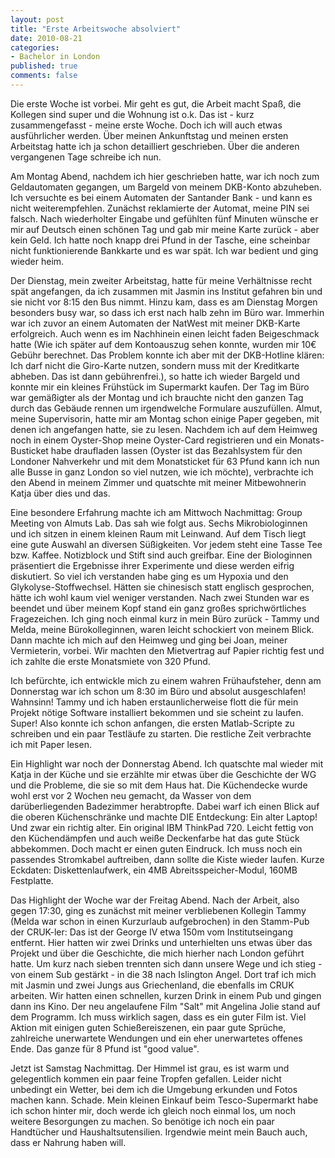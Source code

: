 ```yaml
--- 
layout: post
title: "Erste Arbeitswoche absolviert"
date: 2010-08-21
categories: 
- Bachelor in London
published: true
comments: false
---
```

Die erste Woche ist vorbei.
Mir geht es gut, die Arbeit macht Spaß, die Kollegen sind super und die Wohnung ist o.k.
Das ist - kurz zusammengefasst - meine erste Woche.
Doch ich will auch etwas ausführlicher werden. Über meinen Ankunftstag und meinen ersten Arbeitstag hatte ich ja schon detailliert geschrieben. Über die anderen vergangenen Tage schreibe ich nun.

<!-- more -->

Am Montag Abend, nachdem ich hier geschrieben hatte, war ich noch zum Geldautomaten gegangen, um Bargeld von meinem DKB-Konto abzuheben.
Ich versuchte es bei einem Automaten der Santander Bank - und kann es nicht weiterempfehlen.
Zunächst reklamierte der Automat, meine PIN sei falsch.
Nach wiederholter Eingabe und gefühlten fünf Minuten wünsche er mir auf Deutsch einen schönen Tag und gab mir meine Karte zurück - aber kein Geld.
Ich hatte noch knapp drei Pfund in der Tasche, eine scheinbar nicht funktionierende Bankkarte und es war spät.
Ich war bedient und ging wieder heim.

Der Dienstag, mein zweiter Arbeitstag, hatte für meine Verhältnisse recht spät angefangen, da ich zusammen mit Jasmin ins Institut gefahren bin und sie nicht vor 8:15 den Bus nimmt.
Hinzu kam, dass es am Dienstag Morgen besonders busy war, so dass ich erst nach halb zehn im Büro war.
Immerhin war ich zuvor an einem Automaten der NatWest mit meiner DKB-Karte erfolgreich.
Auch wenn es im Nachhinein einen leicht faden Beigeschmack hatte (Wie ich später auf dem Kontoauszug sehen konnte, wurden mir 10€ Gebühr berechnet.
Das Problem konnte ich aber mit der DKB-Hotline klären: Ich darf nicht die Giro-Karte nutzen, sondern muss mit der Kreditkarte abheben.
Das ist dann gebührenfrei.), so hatte ich wieder Bargeld und konnte mir ein kleines Frühstück im Supermarkt kaufen.
Der Tag im Büro war gemäßigter als der Montag und ich brauchte nicht den ganzen Tag durch das Gebäude rennen um irgendwelche Formulare auszufüllen.
Almut, meine Supervisorin, hatte mir am Montag schon einige Paper gegeben, mit denen ich angefangen hatte, sie zu lesen.
Nachdem ich auf dem Heimweg noch in einem Oyster-Shop meine Oyster-Card registrieren und ein Monats-Busticket habe draufladen lassen (Oyster ist das Bezahlsystem für den Londoner Nahverkehr und mit dem Monatsticket für 63 Pfund kann ich nun alle Busse in ganz London so viel nutzen, wie ich möchte), verbrachte ich den Abend in meinem Zimmer und quatschte mit meiner Mitbewohnerin Katja über dies und das.

Eine besondere Erfahrung machte ich am Mittwoch Nachmittag: Group Meeting von Almuts Lab.
Das sah wie folgt aus.
Sechs Mikrobiologinnen und ich sitzen in einem kleinen Raum mit Leinwand.
Auf dem Tisch liegt eine gute Auswahl an diversen Süßigkeiten.
Vor jedem steht eine Tasse Tee bzw.
Kaffee.
Notizblock und Stift sind auch greifbar.
Eine der Biologinnen präsentiert die Ergebnisse ihrer Experimente und diese werden eifrig diskutiert.
So viel ich verstanden habe ging es um Hypoxia und den Glykolyse-Stoffwechsel.
Hätten sie chinesisch statt englisch gesprochen, hätte ich wohl kaum viel weniger verstanden.
Nach zwei Stunden war es beendet und über meinem Kopf stand ein ganz großes sprichwörtliches Fragezeichen.
Ich ging noch einmal kurz in mein Büro zurück - Tammy und Melda, meine Bürokolleginnen, waren leicht schockiert von meinem Blick.
Dann machte ich mich auf den Heimweg und ging bei Joan, meiner Vermieterin, vorbei.
Wir machten den Mietvertrag auf Papier richtig fest und ich zahlte die erste Monatsmiete von 320 Pfund.

Ich befürchte, ich entwickle mich zu einem wahren Frühaufsteher, denn am Donnerstag war ich schon um 8:30 im Büro und absolut ausgeschlafen! Wahnsinn! Tammy und ich haben erstaunlicherweise flott die für mein Projekt nötige Software installiert bekommen und sie scheint zu laufen.
Super! Also konnte ich schon anfangen, die ersten Matlab-Scripte zu schreiben und ein paar Testläufe zu starten.
Die restliche Zeit verbrachte ich mit Paper lesen.

Ein Highlight war noch der Donnerstag Abend.
Ich quatschte mal wieder mit Katja in der Küche und sie erzählte mir etwas über die Geschichte der WG und die Probleme, die sie so mit dem Haus hat.
Die Küchendecke wurde wohl erst vor 2 Wochen neu gemacht, da Wasser von dem darüberliegenden Badezimmer herabtropfte.
Dabei warf ich einen Blick auf die oberen Küchenschränke und machte DIE Entdeckung: Ein alter Laptop! Und zwar ein richtig alter.
Ein original IBM ThinkPad 720.
Leicht fettig von den Küchendämpfen und auch weiße Deckenfarbe hat das gute Stück abbekommen.
Doch macht er einen guten Eindruck.
Ich muss noch ein passendes Stromkabel auftreiben, dann sollte die Kiste wieder laufen.
Kurze Eckdaten: Diskettenlaufwerk, ein 4MB Abreitsspeicher-Modul, 160MB Festplatte.

Das Highlight der Woche war der Freitag Abend.
Nach der Arbeit, also gegen 17:30, ging es zunächst mit meiner verbliebenen Kollegin Tammy (Melda war schon in einen Kurzurlaub aufgebrochen) in den Stamm-Pub der CRUK-ler: Das ist der George IV etwa 150m vom Institutseingang entfernt.
Hier hatten wir zwei Drinks und unterhielten uns etwas über das Projekt und über die Geschichte, die mich hierher nach London geführt hatte.
Um kurz nach sieben trennten sich dann unsere Wege und ich stieg - von einem Sub gestärkt - in die 38 nach Islington Angel.
Dort traf ich mich mit Jasmin und zwei Jungs aus Griechenland, die ebenfalls im CRUK arbeiten.
Wir hatten einen schnellen, kurzen Drink in einem Pub und gingen dann ins Kino.
Der neu angelaufene Film "Salt" mit Angelina Jolie stand auf dem Programm.
Ich muss wirklich sagen, dass es ein guter Film ist.
Viel Aktion mit einigen guten Schießereiszenen, ein paar gute Sprüche, zahlreiche unerwartete Wendungen und ein eher unerwartetes offenes Ende.
Das ganze für 8 Pfund ist "good value".

Jetzt ist Samstag Nachmittag.
Der Himmel ist grau, es ist warm und gelegentlich kommen ein paar feine Tropfen gefallen.
Leider nicht unbedingt ein Wetter, bei dem ich die Umgebung erkunden und Fotos machen kann.
Schade.
Mein kleinen Einkauf beim Tesco-Supermarkt habe ich schon hinter mir, doch werde ich gleich noch einmal los, um noch weitere Besorgungen zu machen.
So benötige ich noch ein paar Handtücher und Haushaltsutensilien.
Irgendwie meint mein Bauch auch, dass er Nahrung haben will.
